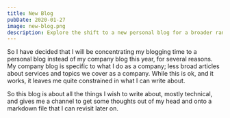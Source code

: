 ```yaml
---
title: New Blog
pubDate: 2020-01-27
image: new-blog.png
description: Explore the shift to a new personal blog for a broader range of technical topics and insights this year.
---
```


So I have decided that I will be concentrating my blogging time to a personal
blog instead of my company blog this year, for several reasons. My company
blog is specific to what I do as a company; less broad articles about services
and topics we cover as a company. While this is ok, and it works, it leaves me
quite constrained in what I can write about.

So this blog is about all the things I wish to write about, mostly technical, and gives me a channel to get some thoughts out of my head and onto a markdown file that I can revisit later on.